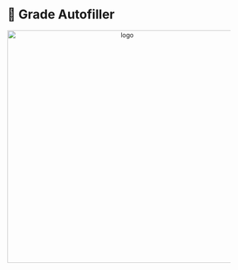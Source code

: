<div align= >

# 📄 Grade Autofiller


</div>
<div align="center">
   <img align="center"  width="525px" src="https://res.cloudinary.com/teepublic/image/private/s--Zi78NcGO--/t_Resized%20Artwork/c_fit,g_north_west,h_1054,w_1054/co_ffffff,e_outline:53/co_ffffff,e_outline:inner_fill:53/co_bbbbbb,e_outline:3:1000/c_mpad,g_center,h_1260,w_1260/b_rgb:eeeeee/c_limit,f_auto,h_630,q_90,w_630/v1630566782/production/designs/24055931_0.jpg" alt="logo">




